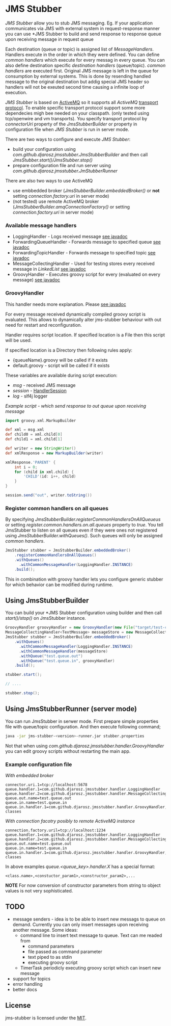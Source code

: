 # JMS Stubber

*JMS Stubber* allow you to stub JMS messaging. Eg. If your application communicates via JMS with
external system in request-response manner you can use *JMS Stubber to build and send response
to response queue upon receiving message in request queue

Each destination (queue or topic) is assigned list of *MessageHandlers*. Handlers execute
in the order in which they were defined. You can define *common handlers* which 
execute for every messag in every queue. You can also define destination specific *destination handlers* (queue/topic).
*common handlers* are executed first. Original JMS message is left in the queue for
consumption by external systems. This is done by resending handled message to the 
original destination but addig special JMS header so handlers will not be exeuted second time causing
a infinite loop of execution. 

*JMS Stubber* is based on [ActiveMQ](http://activemq.apache.org) so it supports all *ActiveMQ*
[transport protocol](http://activemq.apache.org/protocols.html).
To enable specific transport protocol support some more dependecies migh bee needed on your classpath.
(only tested using tcp/openwire and vm transports). You specify transport protocol
by *connectorUri* property of the *JmsStubberBuilder* or property in configuration file when
*JMS Stubber* is run in server mode.

There are two ways to configure and execute *JMS Stubber*:

- build your configuration using *com.github.djarosz.jmsstubber.JmsStubberBuilder*
  and then call *JmsStubber.start()/JmsStubber.stop()*
- prepare configuration file and run server using 
  *com.github.djarosz.jmsstubber.JmStubberRunner* 

There are also two ways to use ActiveMQ
- use embbedded broker (*JmsStubberBuilder.embeddedBroker()* or **not** setting 
  *connection.factory.uri* in server mode)
- (not tested) use remote ActiveMQ broker (*JmsStubberBuilder.amqConnectionFactory()* 
  or setting *connection.factory.uri* in server mode)

### Available message handlers 

- LoggingHandler - Logs received message [see javadoc](src/main/java/com/github/djarosz/jmsstubber/handler/LoggingHandler.java)
- ForwardingQueueHandler - Forwards message to specified queue [see javadoc](src/main/java/com/github/djarosz/jmsstubber/handler/ForwardingQueueHandler.java)
- ForwardingTopicHandler - Forwards message to specified topic [see javadoc](src/main/java/com/github/djarosz/jmsstubber/handler/ForwardingTopicHandler.java)
- MessageCollectingHandler - Used for testing stores every received message in *LinkedList* [see javadoc](src/main/java/com/github/djarosz/jmsstubber/handler/MessageCollectingHandler.java)
- GroovyHandler - Executes groovy script for every (evaluated on every message) [see javadoc](src/main/java/com/github/djarosz/jmsstubber/handler/GroovyHandler.java)

### GroovyHandler

This handler needs more explanation. Please [see javadoc](src/main/java/com/github/djarosz/jmsstubber/handler/GroovyHandler.java)

For every message received dynamically compiled groovy script is evaluated.
This allows to dynamically alter jms-stubber behaviour with out need for restart and reconfiguration.

Handler requires script location. If specified location is a File then this script will be used.

If specified location is a Directory then following rules apply:
- {queueName}.groovy will be called if it exists
- default.groovy - script will be called if it exists

These variables are available during script execution:
- *msg* - received JMS message
- *session* - [HandlerSession](src/main/java/com/github/djarosz/jmsstubber/HandlerSession.java)
- *log* - slf4j logger

*Example script - which send response to *out* queue upon receiving message*
```groovy
import groovy.xml.MarkupBuilder

def xml = msg.xml
def child0 = xml.child[0]
def child1 = xml.child[1]

def writer = new StringWriter()
def xmlResponse = new MarkupBuilder(writer)

xmlResponse.'PARENT' {
    int i = 0;
    for (child in xml.child) {
        'CHILD'(id: i++, child)
    }
}

session.send("out", writer.toString())

```

### Register common handlers on all queues

By specifying *JmsStubberBuilder.registerCommonHandlersOnAllQueueus* or setting
*register.common.handlers.on.all.queues* property to *true*. You tell JmsStubber to listen 
on all queues even if they were ones not registered using *JmsStubberBuilder.withQueues()*.
Such queues will only be assigned *common handlers*.

```java
JmsStubber stubber = JmsStubberBuilder.embeddedBroker()
    .registerCommonHandlersOnAllQueues()
    .withQueues()
      .withCommonMessageHandler(LoggingHandler.INSTANCE)
    .build();
```

This in combination with groovy handler lets you configure generic stubber for which
behavior can be modified during runtime.

## Using JmsStubberBuilder

You can build your *JMS Stubber configuration using builder and then call *start()/stop()*
on JmsStubber instance.

```java
GroovyHandler groovyHandler = new GroovyHandler(new File("target/test-classes"));
MessageCollectingHandler<TextMessage> messageStore = new MessageCollectingHandler<>();
JmsStubber stubber = JmsStubberBuilder.embeddedBroker()
    .withQueues()
      .withCommonMessageHandler(LoggingHandler.INSTANCE)
      .withCommonMessageHandler(messageStore)
      .withQueue("test.queue.out")
      .withQueue("test.queue.in", groovyHandler)
    .build();

stubber.start();

// ....

stubber.stop();
```

## Using JmsStubberRunner (server mode)

You can run JmsStubber in serwer mode. First prepare simple properties file with 
queue/topic configuration. And then execute following command;

```bash
java -jar jms-stubber-<version>-runner.jar stubber.properties
```

Not that when using *com.github.djarosz.jmsstubber.handler.GroovyHandler* you can edit
groovy scripts without restarting the main app.

### Example configuration file

*With embedded broker*
```properties
connector.uri.1=tcp://localhost:5678
queue.handler.1=com.github.djarosz.jmsstubber.handler.LoggingHandler
queue.handler.2=com.github.djarosz.jmsstubber.handler.MessageCollectingHandler
queue.out.name=test.queue.out
queue.in.name=test.queue.in
queue.in.handler.1=com.github.djarosz.jmsstubber.handler.GroovyHandler,target/test-classes
```

*With connection facotry posibly to remote ActiveMQ instance*
```properties
connection.factory.uril=tcp://localhost:1234
queue.handler.1=com.github.djarosz.jmsstubber.handler.LoggingHandler
queue.handler.2=com.github.djarosz.jmsstubber.handler.MessageCollectingHandler
queue.out.name=test.queue.out
queue.in.name=test.queue.in
queue.in.handler.1=com.github.djarosz.jmsstubber.handler.GroovyHandler,target/test-classes
```
In above examples *queue.<queue_key>.handler.X* has a special format:

```
<class.name>,<constuctor_param1>,<constructor_param2>,...
```

**NOTE** For now conversion of constructor parameters from string to object values
is not very sophisticated.

## TODO
- message senders - idea is to be able to insert new messags to queue on demand.
  Currently you can only insert messages upon receiving another message.
  Some ideas:
  - command line to insert text message to queue. Text can me readed from
    - command parameters
    - file passed as command parameter
    - text piped to as stdin
    - executing groovy script
  - TimerTask periodicly executing groovy script which can insert new message
- support for topics
- error handling
- better docs

## License

jms-stubber is licensed under the [MIT](./LICENSE).

